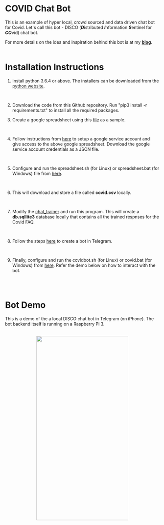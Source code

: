 # COVID Chat Bot
This is an example of hyper local, crowd sourced and data driven chat bot for Covid. Let's call this bot - DISCO (***D***istributed ***I***nformation ***S***entinel for ***CO***vid) chat bot.

For more details on the idea and inspiration behind this bot is at my [**blog**](https://www.rajansview.com/2020/07/a-hyper-local-crowd-sourced-data-driven.html).
<br/>
<br/>

# Installation Instructions
1. Install python 3.6.4 or above. The installers can be downloaded from the [python website](https://www.python.org/downloads/).
<br/>

2. Download the code from this Github repository. Run "pip3 install -r requirements.txt" to install all the required packages.

3. Create a google spreadsheet using this [file](https://github.com/rajanm/covid-chat-bot/blob/master/covid-data-sample-google-sheet.csv) as a sample.
<br/>

4. Follow instructions from [here](https://www.twilio.com/blog/2017/02/an-easy-way-to-read-and-write-to-a-google-spreadsheet-in-python.html) to
setup a google service account and give access to the above google spreadsheet. Download the google service account credentials as a JSON file.
<br/>

5. Configure and run the spreadsheet.sh (for Linux) or spreadsheet.bat (for Windows) file from [here](https://github.com/rajanm/covid-chat-bot/tree/master/scripts).
<br/>

6. This will download and store a file called **covid.csv** locally.
<br/>

7. Modify the [chat_trainer](https://github.com/rajanm/covid-chat-bot/blob/master/chat_query_trainer.py) and run this program. This will create a 
**db.sqllite3** database locally that contains all the trained respnses for the Covid FAQ.
<br/>

8. Follow the steps [here](https://core.telegram.org/bots) to create a bot in Telegram.
<br/>

9. Finally, configure and run the covidbot.sh (for Linux) or covid.bat (for Windows) from [here](https://github.com/rajanm/covid-chat-bot/tree/master/scripts).
Refer the demo below on how to interact with the bot.
<br/>
<br/>

# Bot Demo
This is a demo of the a local DISCO chat bot in Telegram (on iPhone). The bot backend itself is running on a Raspberry Pi 3.
<br/>
<br/>

<p align="center">
  <img width="300" height="600" src="https://github.com/rajanm/covid-chat-bot/blob/master/Mobile-Telegram-Covid-Chat-Bot.gif">
</p>
